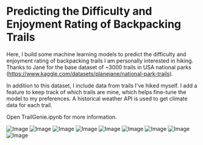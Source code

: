 # Predicting the Difficulty and Enjoyment Rating of Backpacking Trails

Here, I build some machine learning models to predict the difficulty and enjoyment rating of backpacking trails I am personally interested in hiking. Thanks to Jane for the base dataset of ~3000 trails in USA national parks (https://www.kaggle.com/datasets/planejane/national-park-trails).

In addition to this dataset, I include data from trails I've hiked myself. I add a feature to keep track of which trails are mine, which helps fine-tune the model to my preferences. A historical weather API is used to get climate data for each trail.

Open TrailGenie.ipynb for more information.

![Image](https://github.com/jgbreault/TrailGenie/blob/main/images/FullDataset-DistancevsElevationGain.png)
![Image](https://github.com/jgbreault/TrailGenie/blob/main/images/MyCompletedTrails-GroupedbyPark.png)
![Image](https://github.com/jgbreault/TrailGenie/blob/main/images/MyCompletedTrails-WeatherSummary.png)
![Image](https://github.com/jgbreault/TrailGenie/blob/main/images/MyCompletedTrails-GroupedbyDayofYear.png)
![Image](https://github.com/jgbreault/TrailGenie/blob/main/images/MyCompletedTrails-GroupedbyMonth(Normalized).png)
![Image](https://github.com/jgbreault/TrailGenie/blob/main/images/MyCompletedTrails-CumulativeDistance.png)
![Image](https://github.com/jgbreault/TrailGenie/blob/main/images/WatchlistTrails-DistancesandElevationGains.png)
![Image](https://github.com/jgbreault/TrailGenie/blob/main/images/WatchlistTrails-PredictionResults.png)
![Image](https://github.com/jgbreault/TrailGenie/blob/main/images/WatchlistTrails-DistancevsElevationGain.png)